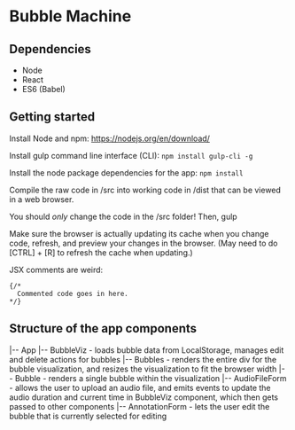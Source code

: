 # Bubble Machine

## Dependencies

* Node
* React
* ES6 (Babel)




## Getting started

Install Node and npm: https://nodejs.org/en/download/

Install gulp command line interface (CLI): `npm install gulp-cli -g`

Install the node package dependencies for the app: `npm install`

Compile the raw code in /src into working code in /dist that can be viewed in
a web browser.


You should _only_ change the code in the /src folder!  Then, gulp

Make sure the browser is actually updating its cache when you change code, refresh,
and preview your changes in the browser. (May need to do [CTRL] + [R] to refresh the
cache when updating.)


JSX comments are weird:
```
{/*
  Commented code goes in here.
*/}
```


## Structure of the app components

|-- App
    |-- BubbleViz - loads bubble data from LocalStorage, manages edit and delete actions for bubbles
        |-- Bubbles - renders the entire div for the bubble visualization, and resizes the visualization to fit the browser width
            |-- Bubble - renders a single bubble within the visualization
        |-- AudioFileForm - allows the user to upload an audio file, and emits events to update the audio duration and current time in BubbleViz component, which then gets passed to other components
        |-- AnnotationForm - lets the user edit the bubble that is currently selected for editing

